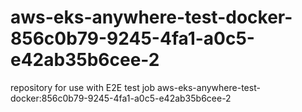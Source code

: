# aws-eks-anywhere-test-docker-856c0b79-9245-4fa1-a0c5-e42ab35b6cee-2
repository for use with E2E test job aws-eks-anywhere-test-docker:856c0b79-9245-4fa1-a0c5-e42ab35b6cee-2
